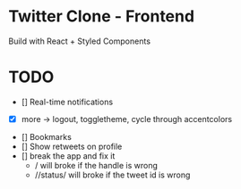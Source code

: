 # Twitter Clone - Frontend
Build with React + Styled Components

# TODO
-	[] Real-time notifications
-	[x] more -> logout, toggletheme, cycle through accentcolors
-	[] Bookmarks
-	[] Show retweets on profile
- [] break the app and fix it
	- /<userhandle> will broke if the handle is wrong
	- /<handle>/status/<tweetid> will broke if the tweet id is wrong
